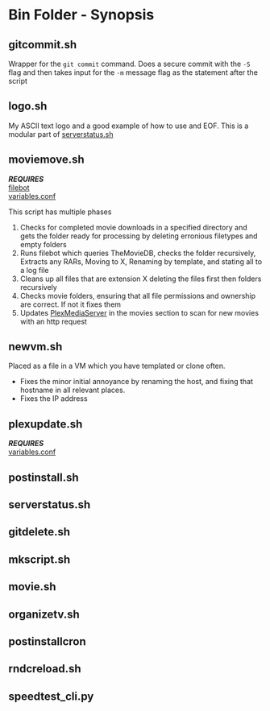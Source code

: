 # Bin Folder - Synopsis

## gitcommit.sh
Wrapper for the `git commit` command. Does a secure commit with the `-S` flag and then takes input for the `-m` message flag as the statement after the script

## logo.sh
My ASCII text logo and a good example of how to use and EOF. This is a modular part of [serverstatus.sh](#serverstatus.sh)

## moviemove.sh
*__REQUIRES__*  
[filebot](https://www.filebot.net)  
[variables.conf](#variables.conf)

This script has multiple phases

1. Checks for completed movie downloads in a specified directory and gets the folder ready for processing by deleting erronious filetypes and empty folders 
2. Runs filebot which queries TheMovieDB, checks the folder recursively, Extracts any RARs, Moving to X, Renaming by template, and stating all to a log file 
3. Cleans up all files that are extension X deleting the files first then folders recursively 
4. Checks movie folders, ensuring that all file permissions and ownership are correct. If not it fixes them 
5. Updates [PlexMediaServer](https://www.plex.tv/) in the movies section to scan for new movies with an http request 

## newvm.sh
Placed as a file in a VM which you have templated or clone often. 
* Fixes the minor initial annoyance by renaming the host, and fixing that hostname in all relevant places. 
* Fixes the IP address

## plexupdate.sh
*__REQUIRES__*  
[variables.conf](#variables.conf)



## postinstall.sh

## serverstatus.sh

## gitdelete.sh

## mkscript.sh

## movie.sh 

## organizetv.sh

## postinstallcron

## rndcreload.sh

## speedtest_cli.py
